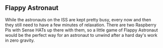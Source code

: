 ## Flappy Astronaut

While the astronauts on the ISS are kept pretty busy, every now and then they still need to have a few minutes of relaxation. There are two Raspberry Pis with Sense HATs up there with them, so a little game of Flappy Astronaut would be the perfect way for an astronaut to unwind after a hard day's work in zero gravity.
